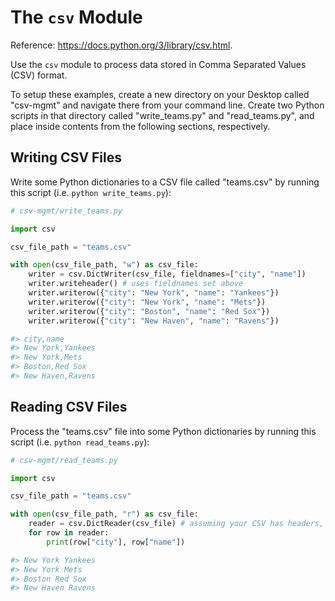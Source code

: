 # The `csv` Module

Reference: https://docs.python.org/3/library/csv.html.

Use the `csv` module to process data stored in Comma Separated Values (CSV) format.

To setup these examples, create a new directory on your Desktop called "csv-mgmt" and navigate there from your command line. Create two Python scripts in that directory called "write_teams.py" and "read_teams.py", and place inside contents from the following sections, respectively.

## Writing CSV Files

Write some Python dictionaries to a CSV file called "teams.csv" by running this script (i.e. `python write_teams.py`):

```python
# csv-mgmt/write_teams.py

import csv

csv_file_path = "teams.csv"

with open(csv_file_path, "w") as csv_file:
    writer = csv.DictWriter(csv_file, fieldnames=["city", "name"])
    writer.writeheader() # uses fieldnames set above
    writer.writerow({"city": "New York", "name": "Yankees"})
    writer.writerow({"city": "New York", "name": "Mets"})
    writer.writerow({"city": "Boston", "name": "Red Sox"})
    writer.writerow({"city": "New Haven", "name": "Ravens"})

#> city,name
#> New York,Yankees
#> New York,Mets
#> Boston,Red Sox
#> New Haven,Ravens
```

## Reading CSV Files

Process the "teams.csv" file into some Python dictionaries by running this script (i.e. `python read_teams.py`):

```python
# csv-mgmt/read_teams.py

import csv

csv_file_path = "teams.csv"

with open(csv_file_path, "r") as csv_file:
    reader = csv.DictReader(csv_file) # assuming your CSV has headers, otherwise... csv.reader(csv_file)
    for row in reader:
        print(row["city"], row["name"])

#> New York Yankees
#> New York Mets
#> Boston Red Sox
#> New Haven Ravens
```

